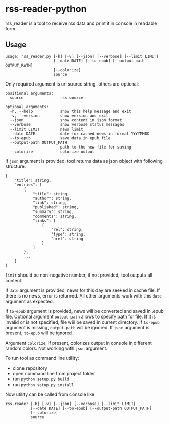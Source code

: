 # rss-reader-python

rss_reader is a tool to receive rss data and print it in console in readable form.

Usage
-----

    usage: rss_reader.py [-h] [-v] [--json] [--verbose] [--limit LIMIT]
                         [--date DATE] [--to-epub] [--output-path OUTPUT_PATH]
                         [--colorize]
                         source

Only required argument is url source string, others are optional: 

    positional arguments:
      source                rss source
    
    optional arguments:
      -h, --help            show this help message and exit
      -v, --version         show version and exit
      --json                show content in json format
      --verbose             show verbose status messages
      --limit LIMIT         news limit
      --date DATE           date for cached news in format YYYYMMDD
      --to-epub             save data in epub file
      --output-path OUTPUT_PATH
                            path to the new file for saving
      --colorize            colorize output

If ``json`` argument is provided, tool returns data as json object with following structure:

    {
        "title": string,
        "entries": [
            {
                "title": string,
                "author": string,
                "link": string,
                "published": string,
                "summary": string,
                "comments": string,
                "links": [
                    {
                        "rel": string,
                        "type": string,
                        "href": string
                    }
                ]
            },
            ...
        ]
    }

```limit``` should be non-negative number, if not provided, tool outputs all content.

If ```date``` argument is provided, news for this day are seeked in cache file. If there is no news, error is returned.
All other arguments work with this ```date``` argument as expected.

If ```to-epub```  argument is provided, news will be converted and saved in .epub file. Optional argument
```output-path``` allows to specify path for file. If it is invalid or is not specified, file wiil be saved in current directory. If ```to-epub```
argument is missing, ```output-path``` will be ignored. If ```json``` argument is present, ```to-epub``` will be ignored.

Argument ```colorize```, if present, colorizes output in console in different random colors. Not working with ```json``` argument. 

To run tool as command line utility:

* clone repository
* open command line from project folder
* run ```python setup.py build```
* run ```python setup.py install```

Now utility can be called from console like

    rss-reader [-h] [-v] [--json] [--verbose] [--limit LIMIT]
               [--date DATE] [--to-epub] [--output-path OUTPUT_PATH]
               [--colorize]
               source